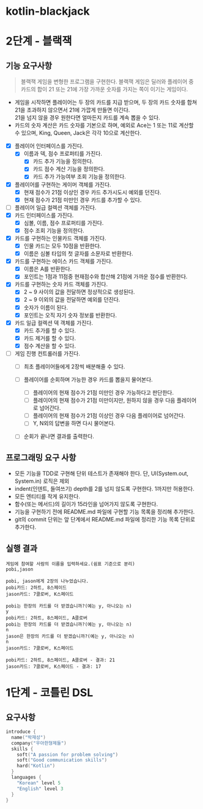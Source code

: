 # kotlin-blackjack

# 2단계 - 블랙잭
## 기능 요구사항
> 블랙잭 게임을 변형한 프로그램을 구현한다. 블랙잭 게임은 딜러와 플레이어 중 카드의 합이 21 또는 21에 가장 가까운 숫자를 가지는 쪽이 이기는 게임이다.

- 게임을 시작하면 플레이어는 두 장의 카드를 지급 받으며, 두 장의 카드 숫자를 합쳐 21을 초과하지 않으면서 21에 가깝게 만들면 이긴다.   
  21을 넘지 않을 경우 원한다면 얼마든지 카드를 계속 뽑을 수 있다.
- 카드의 숫자 계산은 카드 숫자를 기본으로 하며, 예외로 Ace는 1 또는 11로 계산할 수 있으며, King, Queen, Jack은 각각 10으로 계산한다.

- [x] 플레이어 인터페이스를 가진다.
  - [x] 이름과 덱, 점수 프로퍼티를 가진다.
    - [x] 카드 추가 기능을 정의한다.
    - [x] 카드 점수 계산 기능을 정의한다.
    - [x] 카드 추가 가능여부 조회 기능을 정의한다.
- [x] 플레이어를 구현하는 게이머 객체를 가진다. 
  - [x] 현재 점수가 21점 이상인 경우 카드 추가시도시 예외를 던진다. 
  - [x] 현재 점수가 21점 미만인 경우 카드를 추가할 수 있다.
- [ ] 플레이어 일급 컬렉션 객체를 가진다.
- [x] 카드 인터페이스를 가진다.
  - [x] 심볼, 이름, 점수 프로퍼티를 가진다.  
  - [x] 점수 조회 기능을 정의한다. 
- [x] 카드를 구현하는 인물카드 객체를 가진다.
  - [x] 인물 카드는 모두 10점을 반환한다.
  - [x] 이름은 심볼 타입의 첫 글자를 소문자로 반환한다.
- [x] 카드를 구현하는 에이스 카드 객체를 가진다.
  - [x] 이름은 A를 반환한다.
  - [x] 포인트는 1점과 11점중 현재점수와 합산해 21점에 가까운 점수를 반환한다.
- [x] 카드를 구현하는 숫자 카드 객체를 가진다.
  - [x] 2 ~ 9 사이의 값을 전달하면 정상적으로 생성된다.
  - [x] 2 ~ 9 이외의 값을 전달하면 예외를 던진다.
  - [x] 숫자가 이름이 된다.
  - [x] 포인트는 오직 자기 숫자 정보를 반환한다.
- [x] 카드 일급 컬렉션 덱 객체를 가진다. 
  - [x] 카드 추가를 할 수 있다.
  - [x] 카드 제거를 할 수 있다.
  - [x] 점수 계산을 할 수 있다.
- [ ] 게임 진행 컨트롤러를 가진다. 
  - [ ] 최초 플레이어들에게 2장씩 배분해줄 수 있다. 
  - [ ] 플레이어를 순회하며 가능한 경우 카드를 뽑을지 물어본다.
    - [ ] 플레이어의 현재 점수가 21점 미만인 경우 가능하다고 판단한다.
    - [ ] 플레이어의 현재 점수가 21점 미만이지만, 원하지 않을 경우 다음 플레이어로 넘어간다.
    - [ ] 플레이어의 현재 점수가 21점 이상인 경우 다음 플레이어로 넘어간다.
    - [ ] Y, N외의 답변을 하면 다시 물어본다.
  - [ ] 순회가 끝나면 결과를 출력한다.


## 프로그래밍 요구 사항
- 모든 기능을 TDD로 구현해 단위 테스트가 존재해야 한다. 단, UI(System.out, System.in) 로직은 제외
- indent(인덴트, 들여쓰기) depth를 2를 넘지 않도록 구현한다. 1까지만 허용한다.
- 모든 엔티티를 작게 유지한다.
- 함수(또는 메서드)의 길이가 15라인을 넘어가지 않도록 구현한다.
- 기능을 구현하기 전에 README.md 파일에 구현할 기능 목록을 정리해 추가한다.
- git의 commit 단위는 앞 단계에서 README.md 파일에 정리한 기능 목록 단위로 추가한다.

## 실행 결과
```text
게임에 참여할 사람의 이름을 입력하세요.(쉼표 기준으로 분리)
pobi,jason

pobi, jason에게 2장의 나누었습니다.
pobi카드: 2하트, 8스페이드
jason카드: 7클로버, K스페이드

pobi는 한장의 카드를 더 받겠습니까?(예는 y, 아니오는 n)
y
pobi카드: 2하트, 8스페이드, A클로버
pobi는 한장의 카드를 더 받겠습니까?(예는 y, 아니오는 n)
n
jason은 한장의 카드를 더 받겠습니까?(예는 y, 아니오는 n)
n
jason카드: 7클로버, K스페이드

pobi카드: 2하트, 8스페이드, A클로버 - 결과: 21
jason카드: 7클로버, K스페이드 - 결과: 17

```

# 1단계 - 코틀린 DSL
## 요구사항
```kotlin
introduce {
  name("박재성")
  company("우아한형제들")
  skills {
    soft("A passion for problem solving")
    soft("Good communication skills")
    hard("Kotlin")
  }
  languages {
    "Korean" level 5
    "English" level 3
  }
}
```
